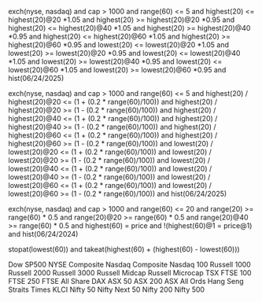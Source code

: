 exch(nyse, nasdaq) 
and cap > 1000
and range(60) <= 5
and highest(20) <= highest(20)@20 *1.05 and highest(20) >= highest(20)@20 *0.95
and highest(20) <= highest(20)@40 *1.05 and highest(20) >= highest(20)@40 *0.95
and highest(20) <= highest(20)@60 *1.05 and highest(20) >= highest(20)@60 *0.95
and lowest(20) <= lowest(20)@20 *1.05 and lowest(20) >= lowest(20)@20 *0.95
and lowest(20) <= lowest(20)@40 *1.05 and lowest(20) >= lowest(20)@40 *0.95
and lowest(20) <= lowest(20)@60 *1.05 and lowest(20) >= lowest(20)@60 *0.95
and hist(06/24/2025)


exch(nyse, nasdaq) 
and cap > 1000
and range(60) <= 5
and highest(20) / highest(20)@20 <= (1 + (0.2 * range(60)/100)) and highest(20) / highest(20)@20 >= (1 - (0.2 * range(60)/100))
and highest(20) / highest(20)@40 <= (1 + (0.2 * range(60)/100)) and highest(20) / highest(20)@40 >= (1 - (0.2 * range(60)/100))
and highest(20) / highest(20)@60 <= (1 + (0.2 * range(60)/100)) and highest(20) / highest(20)@60 >= (1 - (0.2 * range(60)/100))
and lowest(20) / lowest(20)@20 <= (1 + (0.2 * range(60)/100)) and lowest(20) / lowest(20)@20 >= (1 - (0.2 * range(60)/100))
and lowest(20) / lowest(20)@40 <= (1 + (0.2 * range(60)/100)) and lowest(20) / lowest(20)@40 >= (1 - (0.2 * range(60)/100))
and lowest(20) / lowest(20)@60 <= (1 + (0.2 * range(60)/100)) and lowest(20) / lowest(20)@60 >= (1 - (0.2 * range(60)/100))
and hist(06/24/2025)



exch(nyse, nasdaq) 
and cap > 1000
and range(60) <= 20
and range(20) >= range(60) * 0.5
and range(20)@20 >= range(60) * 0.5
and range(20)@40 >= range(60) * 0.5
and highest(60) = price
and !(highest(60)@1 = price@1)
and hist(06/24/2024)

stopat(lowest(60))
and takeat(highest(60) + (highest(60) - lowest(60)))

Dow
SP500
NYSE Composite
Nasdaq Composite
Nasdaq 100
Russell 1000
Russell 2000
Russell 3000
Russell Midcap
Russell Microcap
TSX
FTSE 100
FTSE 250
FTSE All Share
DAX
ASX 50
ASX 200
ASX All Ords
Hang Seng
Straits Times
KLCI
Nifty 50
Nifty Next 50
Nifty 200
Nifty 500